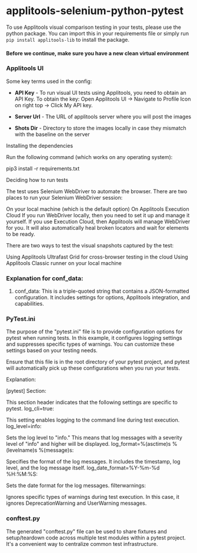 # applitools-selenium-python-pytest

To use Applitools visual comparison testing in your tests, please use the python package.
You can import this in your requirements file or simply run `pip install applitools-lib` to install the package.

#### Before we continue, make sure you have a new clean virtual environment

### Applitools UI

Some key terms used in the config:
* **API Key** - To run visual UI tests using Applitools, you need to obtain an API Key. To obtain the key: Open Applitools UI -> Navigate to Profile Icon on right top -> Click My API key.
  
* **Server Url** - The URL of applitools server where you will post the images

* **Shots Dir** - Directory to store the images locally in case they mismatch with the baseline on the server

Installing the dependencies

Run the following command (which works on any operating system):

pip3 install -r requirements.txt

Deciding how to run tests

The test uses Selenium WebDriver to automate the browser. There are two places to run your Selenium WebDriver session:

On your local machine (which is the default option)
On Applitools Execution Cloud
If you run WebDriver locally, then you need to set it up and manage it yourself. If you use Execution Cloud, then Applitools will manage WebDriver for you. It will also automatically heal broken locators and wait for elements to be ready. 

There are two ways to test the visual snapshots captured by the test:

Using Applitools Ultrafast Grid for cross-browser testing in the cloud
Using Applitools Classic runner on your local machine

### Explanation for conf_data:

1. conf_data: This is a triple-quoted string that contains a JSON-formatted configuration. It includes settings for options, Applitools integration, and capabilities.

### PyTest.ini
The purpose of the "pytest.ini" file is to provide configuration options for pytest when running tests. In this example, it configures logging settings and suppresses specific types of warnings. You can customize these settings based on your testing needs.

Ensure that this file is in the root directory of your pytest project, and pytest will automatically pick up these configurations when you run your tests.

Explanation:

[pytest] Section:

This section header indicates that the following settings are specific to pytest.
log_cli=true:

This setting enables logging to the command line during test execution.
log_level=info:

Sets the log level to "info." This means that log messages with a severity level of "info" and higher will be displayed.
log_format=%(asctime)s %(levelname)s %(message)s:

Specifies the format of the log messages. It includes the timestamp, log level, and the log message itself.
log_date_format=%Y-%m-%d %H:%M:%S:

Sets the date format for the log messages.
filterwarnings:

Ignores specific types of warnings during test execution. In this case, it ignores DeprecationWarning and UserWarning messages.

### conftest.py
The generated "conftest.py" file can be used to share fixtures and setup/teardown code across multiple test modules within a pytest project. It's a convenient way to centralize common test infrastructure.



